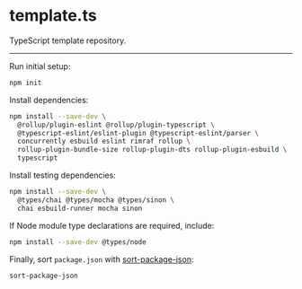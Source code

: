 # template.ts

TypeScript template repository.

---

Run initial setup:

```sh
npm init
```

Install dependencies:

```sh
npm install --save-dev \
  @rollup/plugin-eslint @rollup/plugin-typescript \
  @typescript-eslint/eslint-plugin @typescript-eslint/parser \
  concurrently esbuild eslint rimraf rollup \
  rollup-plugin-bundle-size rollup-plugin-dts rollup-plugin-esbuild \
  typescript
```

Install testing dependencies:

```sh
npm install --save-dev \
  @types/chai @types/mocha @types/sinon \
  chai esbuild-runner mocha sinon
```

If Node module type declarations are required, include:

```sh
npm install --save-dev @types/node
```

Finally, sort `package.json` with [sort-package-json](https://www.npmjs.com/package/sort-package-json):

```sh
sort-package-json
```
